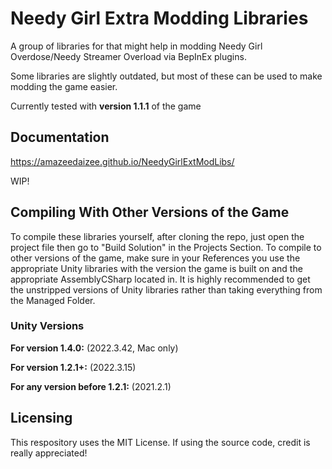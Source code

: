 # Needy Girl Extra Modding Libraries

A group of libraries for that might help in modding Needy Girl Overdose/Needy Streamer Overload via BepInEx plugins.

Some libraries are slightly outdated, but most of these can be used to make modding the game easier.

Currently tested with **version 1.1.1** of the game

## Documentation
https://amazeedaizee.github.io/NeedyGirlExtModLibs/

WIP!

## Compiling With Other Versions of the Game

To compile these libraries yourself, after cloning the repo, just open the project file then go to "Build Solution" in the Projects Section.
To compile to other versions of the game, make sure in your References you use the appropriate Unity libraries with the version the game is built on and the appropriate AssemblyCSharp located in.
It is highly recommended to get the unstripped versions of Unity libraries rather than taking everything from the Managed Folder.

### Unity Versions
**For version 1.4.0:** (2022.3.42, Mac only)

**For version 1.2.1+:** (2022.3.15)

**For any version before 1.2.1:** (2021.2.1)


## Licensing
This respository uses the MIT License. If using the source code, credit is really appreciated!
